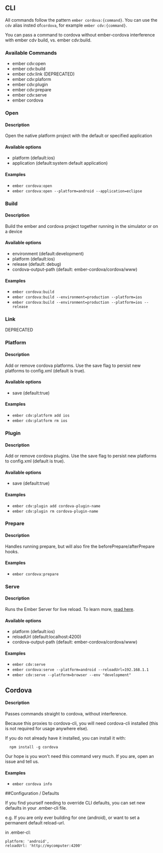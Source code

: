 ## CLI

All commands follow the pattern `ember cordova:{command}`. You can use the `cdv` alias
insted of`cordova`, for example `ember cdv:{command}`.

You can pass a command to cordova without
ember-cordova interference with ember cdv build, vs. ember cdv:build.

### Available Commands
* ember cdv:open
* ember cdv:build
* ember cdv:link (DEPRECATED)
* ember cdv:plaform
* ember cdv:plugin
* ember cdv:prepare
* ember cdv:serve
* ember cordova

### Open

#### Description

Open the native platform project with the default or specified application

#### Available options
+ platform (default:ios)
+ application (default:system default application)

#### Examples
+ `ember cordova:open`
+ `ember cordova:open --platform=android --application=eclipse`


### Build

#### Description

Build the ember and cordova project together running in the simulator or on a device

#### Available options
+ environment (default:development)
+ platform (default:ios)
+ release (default: debug)
+ cordova-output-path (default: ember-cordova/cordova/www)

#### Examples
+ `ember cordova:build`
+ `ember cordova:build --environment=production --platform=ios`
+ `ember cordova:build --environment=production --platform=ios --release`

### Link

DEPRECATED

### Platform

#### Description
Add or remove cordova platforms. Use the save flag to persist new
platforms to config.xml (default is true).

#### Available options
+ save (default:true)

#### Examples
+ `ember cdv:platform add ios`
+ `ember cdv:platform rm ios`

### Plugin

#### Description
Add or remove cordova plugins. Use the save flag to persist new
platforms to config.xml (default is true).

#### Available options
+ save (default:true)

#### Examples
+ `ember cdv:plugin add cordova-plugin-name`
+ `ember cdv:plugin rm cordova-plugin-name`

### Prepare

#### Description
Handles running prepare, but will also fire the
beforePrepare/afterPrepare hooks.

#### Examples
+ `ember cordova:prepare`

### Serve

#### Description

Runs the Ember Server for live reload. To learn more, [read
here](livereload.md).

#### Available options
+ platform (default:ios)
+ reloadUrl (default:localhost:4200)
+ cordova-output-path (default: ember-cordova/cordova/www)

#### Examples
+ `ember cdv:serve`
+ `ember cordova:serve --platform=android --reloadUrl=192.168.1.1`
+ `ember cdv:serve --platform=browser --env "development"`

## Cordova

#### Description

Passes commands straight to cordova, without interference.

Because this proxies to cordova-cli, you will need cordova-cli installed
(this is not required for usage anywhere else).

If you do not already have it installed, you can install it with:

```
  npm install -g cordova
```

Our hope is you won't need this command very much. If you are, open
an issue and tell us.

#### Examples
+ `ember cordova info`

##Configuration / Defaults

If you find yourself needing to override CLI defaults, you can set
new defaults in your .ember-cli file.

e.g. If you are only ever building for one (android), or want to
set a permanent default reload-url.

in .ember-cl:
```
platform: 'android',
reloadUrl: 'http://mycomputer:4200'
```
